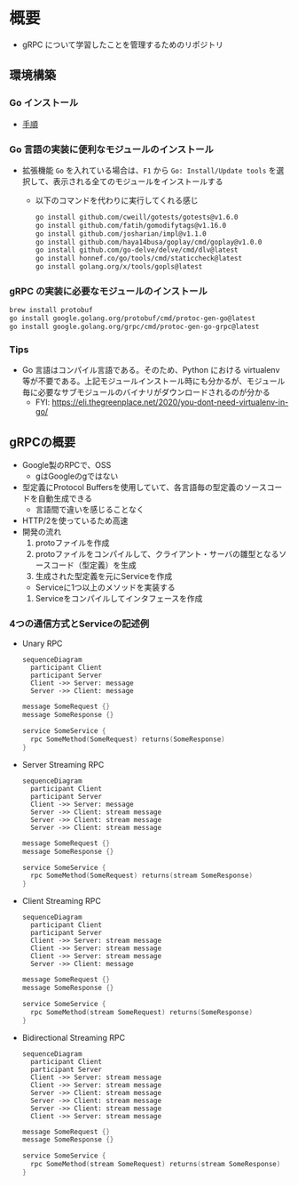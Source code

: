 # 概要

- gRPC について学習したことを管理するためのリポジトリ

## 環境構築

### Go インストール

- [手順](./install_go.md)

### Go 言語の実装に便利なモジュールのインストール

- 拡張機能 `Go` を入れている場合は、`F1` から `Go: Install/Update tools` を選択して、表示される全てのモジュールをインストールする

  - 以下のコマンドを代わりに実行してくれる感じ

    ```bash
    go install github.com/cweill/gotests/gotests@v1.6.0
    go install github.com/fatih/gomodifytags@v1.16.0
    go install github.com/josharian/impl@v1.1.0
    go install github.com/haya14busa/goplay/cmd/goplay@v1.0.0
    go install github.com/go-delve/delve/cmd/dlv@latest
    go install honnef.co/go/tools/cmd/staticcheck@latest
    go install golang.org/x/tools/gopls@latest
    ```

### gRPC の実装に必要なモジュールのインストール

```bash
brew install protobuf
go install google.golang.org/protobuf/cmd/protoc-gen-go@latest
go install google.golang.org/grpc/cmd/protoc-gen-go-grpc@latest
```

### Tips

- Go 言語はコンパイル言語である。そのため、Python における virtualenv 等が不要である。上記モジュールインストール時にも分かるが、モジュール毎に必要なサブモジュールのバイナリがダウンロードされるのが分かる
  - FYI: https://eli.thegreenplace.net/2020/you-dont-need-virtualenv-in-go/


## gRPCの概要

- Google製のRPCで、OSS
  - gはGoogleのgではない
- 型定義にProtocol Buffersを使用していて、各言語毎の型定義のソースコードを自動生成できる
  - 言語間で違いを感じることなく
- HTTP/2を使っているため高速
- 開発の流れ
  1. protoファイルを作成
  1. protoファイルをコンパイルして、クライアント・サーバの雛型となるソースコード（型定義）を生成
  1. 生成された型定義を元にServiceを作成
    - Serviceに1つ以上のメソッドを実装する
  1. Serviceをコンパイルしてインタフェースを作成

### 4つの通信方式とServiceの記述例

- Unary RPC

  ```mermaid
  sequenceDiagram
    participant Client
    participant Server
    Client ->> Server: message
    Server ->> Client: message
  ```

  ```go
  message SomeRequest {}
  message SomeResponse {}

  service SomeService {
    rpc SomeMethod(SomeRequest) returns(SomeResponse)
  }
  ```

- Server Streaming RPC
  ```mermaid
  sequenceDiagram
    participant Client
    participant Server
    Client ->> Server: message
    Server ->> Client: stream message
    Server ->> Client: stream message
    Server ->> Client: stream message
  ```
  ```go
  message SomeRequest {}
  message SomeResponse {}

  service SomeService {
    rpc SomeMethod(SomeRequest) returns(stream SomeResponse)
  }
  ```

- Client Streaming RPC
  ```mermaid
  sequenceDiagram
    participant Client
    participant Server
    Client ->> Server: stream message
    Client ->> Server: stream message
    Client ->> Server: stream message
    Server ->> Client: message
  ```
  ```go
  message SomeRequest {}
  message SomeResponse {}

  service SomeService {
    rpc SomeMethod(stream SomeRequest) returns(SomeResponse)
  }
  ```

- Bidirectional Streaming RPC
  ```mermaid
  sequenceDiagram
    participant Client
    participant Server
    Client ->> Server: stream message
    Client ->> Server: stream message
    Server ->> Client: stream message
    Server ->> Client: stream message
    Server ->> Client: stream message
    Client ->> Server: stream message
  ```
  ```go
  message SomeRequest {}
  message SomeResponse {}

  service SomeService {
    rpc SomeMethod(stream SomeRequest) returns(stream SomeResponse)
  }
  ```
